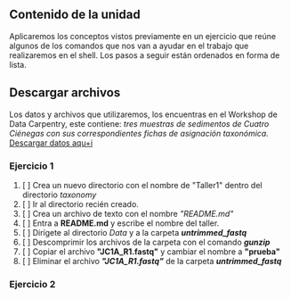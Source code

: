 
## Contenido de la unidad 
Aplicaremos los conceptos vistos previamente en un ejercicio que reúne algunos de los comandos que nos van a ayudar en el trabajo que realizaremos en el shell. Los pasos a seguir están ordenados en forma de lista.

## Descargar archivos 

Los datos y archivos que utilizaremos, los encuentras en el Workshop de Data Carpentry, este contiene: *tres muestras de sedimentos de Cuatro Ciénegas con sus correspondientes fichas de asignación taxonómica.*  [Descargar datos aqu+i](https://zenodo.org/records/7010950)


###   Ejercicio 1

1. [ ] Crea un nuevo directorio con el nombre de "Taller1" dentro del directorio *taxonomy* 
2. [ ] Ir al directorio recién creado.
3. [ ] Crea un archivo de texto con el nombre *"README.md"*
4. [ ] Entra a **README.md** y escribe el nombre del taller.
5. [ ] Dirígete al directorio *Data* y a la carpeta ***untrimmed_fastq***
6. [ ] Descomprimir los archivos de la carpeta con el comando  ***gunzip***
7. [ ] Copiar el archivo **"JC1A_R1.fastq"** y cambiar el nombre a **"prueba"**
8. [ ] Eliminar el archivo ***"JC1A_R1.fastq"*** de la carpeta ***untrimmed_fastq***
               
###   Ejercicio 2
